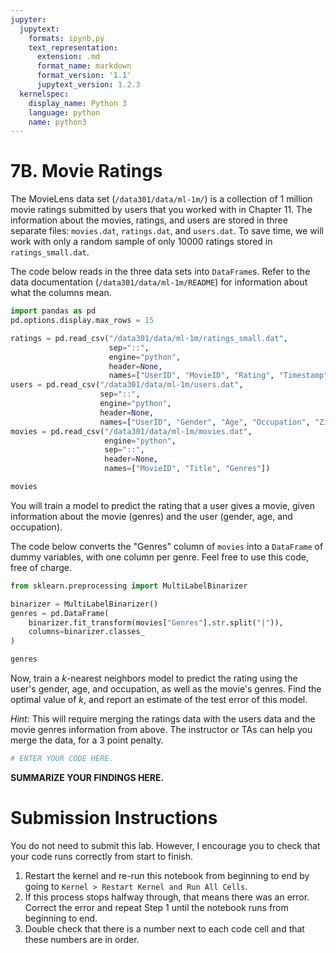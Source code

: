 ```yaml
---
jupyter:
  jupytext:
    formats: ipynb,py
    text_representation:
      extension: .md
      format_name: markdown
      format_version: '1.1'
      jupytext_version: 1.2.3
  kernelspec:
    display_name: Python 3
    language: python
    name: python3
---
```


# 7B. Movie Ratings

The MovieLens data set (`/data301/data/ml-1m/`) is a collection of 1 million movie ratings submitted by users that you worked with in Chapter 11. The information about the movies, ratings, and users are stored in three separate files: `movies.dat`, `ratings.dat`, and `users.dat`. To save time, we will work with only a random sample of only 10000 ratings stored in `ratings_small.dat`.

The code below reads in the three data sets into `DataFrame`s. Refer to the data documentation (`/data301/data/ml-1m/README`) for information about what the columns mean.

```python
import pandas as pd
pd.options.display.max_rows = 15

ratings = pd.read_csv("/data301/data/ml-1m/ratings_small.dat",
                      sep="::",
                      engine="python",
                      header=None,
                      names=["UserID", "MovieID", "Rating", "Timestamp"])
users = pd.read_csv("/data301/data/ml-1m/users.dat",
                    sep="::",
                    engine="python",
                    header=None,
                    names=["UserID", "Gender", "Age", "Occupation", "Zip-code"])
movies = pd.read_csv("/data301/data/ml-1m/movies.dat",
                     engine="python",
                     sep="::",
                     header=None,
                     names=["MovieID", "Title", "Genres"])

movies
```

You will train a model to predict the rating that a user gives a movie, given information about the movie (genres) and the user (gender, age, and occupation).

The code below converts the "Genres" column of `movies` into a `DataFrame` of dummy variables, with one column per genre. Feel free to use this code, free of charge.

```python
from sklearn.preprocessing import MultiLabelBinarizer

binarizer = MultiLabelBinarizer()
genres = pd.DataFrame(
    binarizer.fit_transform(movies["Genres"].str.split("|")),
    columns=binarizer.classes_
)

genres
```

Now, train a $k$-nearest neighbors model to predict the rating using the user's gender, age, and occupation, as well as the movie's genres. Find the optimal value of $k$, and report an estimate of the test error of this model.

_Hint:_ This will require merging the ratings data with the users data and the movie genres information from above. The instructor or TAs can help you merge the data, for a 3 point penalty.

```python
# ENTER YOUR CODE HERE.
```

**SUMMARIZE YOUR FINDINGS HERE.**


# Submission Instructions

You do not need to submit this lab. However, I encourage you to check that your code runs correctly from start to finish.

1. Restart the kernel and re-run this notebook from beginning to end by going to `Kernel > Restart Kernel and Run All Cells`.
2. If this process stops halfway through, that means there was an error. Correct the error and repeat Step 1 until the notebook runs from beginning to end.
3. Double check that there is a number next to each code cell and that these numbers are in order.
